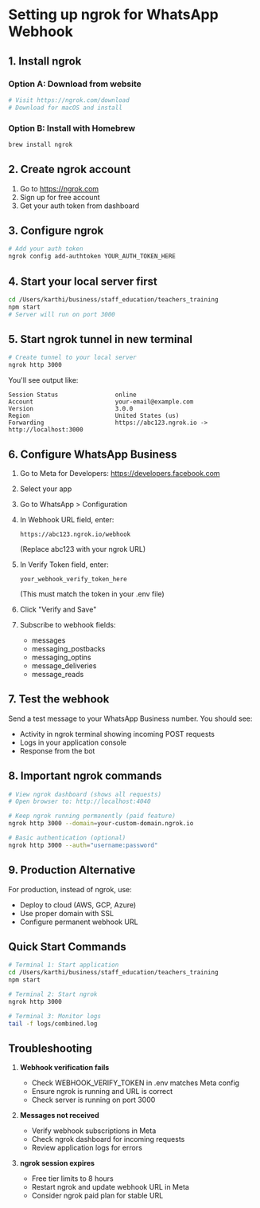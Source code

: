 # Setting up ngrok for WhatsApp Webhook

## 1. Install ngrok

### Option A: Download from website
```bash
# Visit https://ngrok.com/download
# Download for macOS and install
```

### Option B: Install with Homebrew
```bash
brew install ngrok
```

## 2. Create ngrok account
1. Go to https://ngrok.com
2. Sign up for free account
3. Get your auth token from dashboard

## 3. Configure ngrok
```bash
# Add your auth token
ngrok config add-authtoken YOUR_AUTH_TOKEN_HERE
```

## 4. Start your local server first
```bash
cd /Users/karthi/business/staff_education/teachers_training
npm start
# Server will run on port 3000
```

## 5. Start ngrok tunnel in new terminal
```bash
# Create tunnel to your local server
ngrok http 3000
```

You'll see output like:
```
Session Status                online
Account                       your-email@example.com
Version                       3.0.0
Region                        United States (us)
Forwarding                    https://abc123.ngrok.io -> http://localhost:3000
```

## 6. Configure WhatsApp Business

1. Go to Meta for Developers: https://developers.facebook.com
2. Select your app
3. Go to WhatsApp > Configuration
4. In Webhook URL field, enter:
   ```
   https://abc123.ngrok.io/webhook
   ```
   (Replace abc123 with your ngrok URL)

5. In Verify Token field, enter:
   ```
   your_webhook_verify_token_here
   ```
   (This must match the token in your .env file)

6. Click "Verify and Save"

7. Subscribe to webhook fields:
   - messages
   - messaging_postbacks
   - messaging_optins
   - message_deliveries
   - message_reads

## 7. Test the webhook

Send a test message to your WhatsApp Business number. You should see:
- Activity in ngrok terminal showing incoming POST requests
- Logs in your application console
- Response from the bot

## 8. Important ngrok commands

```bash
# View ngrok dashboard (shows all requests)
# Open browser to: http://localhost:4040

# Keep ngrok running permanently (paid feature)
ngrok http 3000 --domain=your-custom-domain.ngrok.io

# Basic authentication (optional)
ngrok http 3000 --auth="username:password"
```

## 9. Production Alternative

For production, instead of ngrok, use:
- Deploy to cloud (AWS, GCP, Azure)
- Use proper domain with SSL
- Configure permanent webhook URL

## Quick Start Commands
```bash
# Terminal 1: Start application
cd /Users/karthi/business/staff_education/teachers_training
npm start

# Terminal 2: Start ngrok
ngrok http 3000

# Terminal 3: Monitor logs
tail -f logs/combined.log
```

## Troubleshooting

1. **Webhook verification fails**
   - Check WEBHOOK_VERIFY_TOKEN in .env matches Meta config
   - Ensure ngrok is running and URL is correct
   - Check server is running on port 3000

2. **Messages not received**
   - Verify webhook subscriptions in Meta
   - Check ngrok dashboard for incoming requests
   - Review application logs for errors

3. **ngrok session expires**
   - Free tier limits to 8 hours
   - Restart ngrok and update webhook URL in Meta
   - Consider ngrok paid plan for stable URL